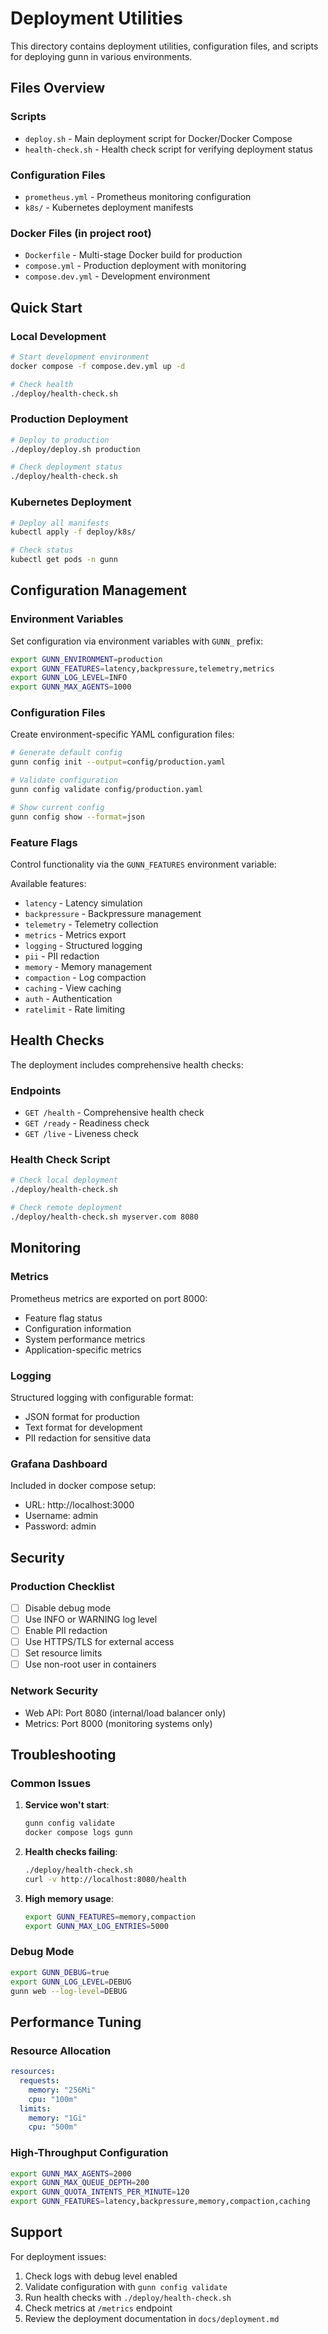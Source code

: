 # Deployment Utilities

This directory contains deployment utilities, configuration files, and scripts for deploying gunn in various environments.

## Files Overview

### Scripts
- `deploy.sh` - Main deployment script for Docker/Docker Compose
- `health-check.sh` - Health check script for verifying deployment status

### Configuration Files
- `prometheus.yml` - Prometheus monitoring configuration
- `k8s/` - Kubernetes deployment manifests

### Docker Files (in project root)
- `Dockerfile` - Multi-stage Docker build for production
- `compose.yml` - Production deployment with monitoring
- `compose.dev.yml` - Development environment

## Quick Start

### Local Development
```bash
# Start development environment
docker compose -f compose.dev.yml up -d

# Check health
./deploy/health-check.sh
```

### Production Deployment
```bash
# Deploy to production
./deploy/deploy.sh production

# Check deployment status
./deploy/health-check.sh
```

### Kubernetes Deployment
```bash
# Deploy all manifests
kubectl apply -f deploy/k8s/

# Check status
kubectl get pods -n gunn
```

## Configuration Management

### Environment Variables
Set configuration via environment variables with `GUNN_` prefix:

```bash
export GUNN_ENVIRONMENT=production
export GUNN_FEATURES=latency,backpressure,telemetry,metrics
export GUNN_LOG_LEVEL=INFO
export GUNN_MAX_AGENTS=1000
```

### Configuration Files
Create environment-specific YAML configuration files:

```bash
# Generate default config
gunn config init --output=config/production.yaml

# Validate configuration
gunn config validate config/production.yaml

# Show current config
gunn config show --format=json
```

### Feature Flags
Control functionality via the `GUNN_FEATURES` environment variable:

Available features:
- `latency` - Latency simulation
- `backpressure` - Backpressure management
- `telemetry` - Telemetry collection
- `metrics` - Metrics export
- `logging` - Structured logging
- `pii` - PII redaction
- `memory` - Memory management
- `compaction` - Log compaction
- `caching` - View caching
- `auth` - Authentication
- `ratelimit` - Rate limiting

## Health Checks

The deployment includes comprehensive health checks:

### Endpoints
- `GET /health` - Comprehensive health check
- `GET /ready` - Readiness check
- `GET /live` - Liveness check

### Health Check Script
```bash
# Check local deployment
./deploy/health-check.sh

# Check remote deployment
./deploy/health-check.sh myserver.com 8080
```

## Monitoring

### Metrics
Prometheus metrics are exported on port 8000:
- Feature flag status
- Configuration information
- System performance metrics
- Application-specific metrics

### Logging
Structured logging with configurable format:
- JSON format for production
- Text format for development
- PII redaction for sensitive data

### Grafana Dashboard
Included in docker compose setup:
- URL: http://localhost:3000
- Username: admin
- Password: admin

## Security

### Production Checklist
- [ ] Disable debug mode
- [ ] Use INFO or WARNING log level
- [ ] Enable PII redaction
- [ ] Use HTTPS/TLS for external access
- [ ] Set resource limits
- [ ] Use non-root user in containers

### Network Security
- Web API: Port 8080 (internal/load balancer only)
- Metrics: Port 8000 (monitoring systems only)

## Troubleshooting

### Common Issues

1. **Service won't start**:
   ```bash
   gunn config validate
   docker compose logs gunn
   ```

2. **Health checks failing**:
   ```bash
   ./deploy/health-check.sh
   curl -v http://localhost:8080/health
   ```

3. **High memory usage**:
   ```bash
   export GUNN_FEATURES=memory,compaction
   export GUNN_MAX_LOG_ENTRIES=5000
   ```

### Debug Mode
```bash
export GUNN_DEBUG=true
export GUNN_LOG_LEVEL=DEBUG
gunn web --log-level=DEBUG
```

## Performance Tuning

### Resource Allocation
```yaml
resources:
  requests:
    memory: "256Mi"
    cpu: "100m"
  limits:
    memory: "1Gi"
    cpu: "500m"
```

### High-Throughput Configuration
```bash
export GUNN_MAX_AGENTS=2000
export GUNN_MAX_QUEUE_DEPTH=200
export GUNN_QUOTA_INTENTS_PER_MINUTE=120
export GUNN_FEATURES=latency,backpressure,memory,compaction,caching
```

## Support

For deployment issues:
1. Check logs with debug level enabled
2. Validate configuration with `gunn config validate`
3. Run health checks with `./deploy/health-check.sh`
4. Check metrics at `/metrics` endpoint
5. Review the deployment documentation in `docs/deployment.md`
